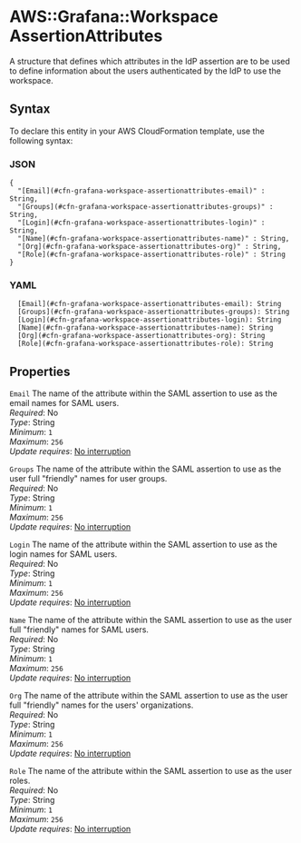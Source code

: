 # AWS::Grafana::Workspace AssertionAttributes<a name="aws-properties-grafana-workspace-assertionattributes"></a>

A structure that defines which attributes in the IdP assertion are to be used to define information about the users authenticated by the IdP to use the workspace\.

## Syntax<a name="aws-properties-grafana-workspace-assertionattributes-syntax"></a>

To declare this entity in your AWS CloudFormation template, use the following syntax:

### JSON<a name="aws-properties-grafana-workspace-assertionattributes-syntax.json"></a>

```
{
  "[Email](#cfn-grafana-workspace-assertionattributes-email)" : String,
  "[Groups](#cfn-grafana-workspace-assertionattributes-groups)" : String,
  "[Login](#cfn-grafana-workspace-assertionattributes-login)" : String,
  "[Name](#cfn-grafana-workspace-assertionattributes-name)" : String,
  "[Org](#cfn-grafana-workspace-assertionattributes-org)" : String,
  "[Role](#cfn-grafana-workspace-assertionattributes-role)" : String
}
```

### YAML<a name="aws-properties-grafana-workspace-assertionattributes-syntax.yaml"></a>

```
  [Email](#cfn-grafana-workspace-assertionattributes-email): String
  [Groups](#cfn-grafana-workspace-assertionattributes-groups): String
  [Login](#cfn-grafana-workspace-assertionattributes-login): String
  [Name](#cfn-grafana-workspace-assertionattributes-name): String
  [Org](#cfn-grafana-workspace-assertionattributes-org): String
  [Role](#cfn-grafana-workspace-assertionattributes-role): String
```

## Properties<a name="aws-properties-grafana-workspace-assertionattributes-properties"></a>

`Email` <a name="cfn-grafana-workspace-assertionattributes-email"></a>
The name of the attribute within the SAML assertion to use as the email names for SAML users\.  
_Required_: No  
_Type_: String  
_Minimum_: `1`  
_Maximum_: `256`  
_Update requires_: [No interruption](https://docs.aws.amazon.com/AWSCloudFormation/latest/UserGuide/using-cfn-updating-stacks-update-behaviors.html#update-no-interrupt)

`Groups` <a name="cfn-grafana-workspace-assertionattributes-groups"></a>
The name of the attribute within the SAML assertion to use as the user full "friendly" names for user groups\.  
_Required_: No  
_Type_: String  
_Minimum_: `1`  
_Maximum_: `256`  
_Update requires_: [No interruption](https://docs.aws.amazon.com/AWSCloudFormation/latest/UserGuide/using-cfn-updating-stacks-update-behaviors.html#update-no-interrupt)

`Login` <a name="cfn-grafana-workspace-assertionattributes-login"></a>
The name of the attribute within the SAML assertion to use as the login names for SAML users\.  
_Required_: No  
_Type_: String  
_Minimum_: `1`  
_Maximum_: `256`  
_Update requires_: [No interruption](https://docs.aws.amazon.com/AWSCloudFormation/latest/UserGuide/using-cfn-updating-stacks-update-behaviors.html#update-no-interrupt)

`Name` <a name="cfn-grafana-workspace-assertionattributes-name"></a>
The name of the attribute within the SAML assertion to use as the user full "friendly" names for SAML users\.  
_Required_: No  
_Type_: String  
_Minimum_: `1`  
_Maximum_: `256`  
_Update requires_: [No interruption](https://docs.aws.amazon.com/AWSCloudFormation/latest/UserGuide/using-cfn-updating-stacks-update-behaviors.html#update-no-interrupt)

`Org` <a name="cfn-grafana-workspace-assertionattributes-org"></a>
The name of the attribute within the SAML assertion to use as the user full "friendly" names for the users' organizations\.  
_Required_: No  
_Type_: String  
_Minimum_: `1`  
_Maximum_: `256`  
_Update requires_: [No interruption](https://docs.aws.amazon.com/AWSCloudFormation/latest/UserGuide/using-cfn-updating-stacks-update-behaviors.html#update-no-interrupt)

`Role` <a name="cfn-grafana-workspace-assertionattributes-role"></a>
The name of the attribute within the SAML assertion to use as the user roles\.  
_Required_: No  
_Type_: String  
_Minimum_: `1`  
_Maximum_: `256`  
_Update requires_: [No interruption](https://docs.aws.amazon.com/AWSCloudFormation/latest/UserGuide/using-cfn-updating-stacks-update-behaviors.html#update-no-interrupt)
